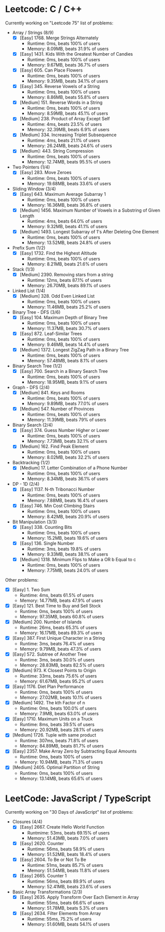 # Leetcode: C / C++
Currently working on "Leetcode 75" list of problems:
- Array / Strings (8/9)
  - [X] \[Easy] 1768. Merge Strings Alternately
    - Runtime: 0ms, beats 100% of users
    - Memory: 8.09MB, beats 31.9% of users
  - [X] \[Easy] 1431. Kids With the Greatest Number of Candies
    - Runtime: 0ms, beats 100% of users
    - Memory: 9.67MB, beats 36.7% of users
  - [X] \[Easy] 605. Can Place Flowers
    - Runtime: 0ms, beats 100% of users
    - Memory: 9.35MB, beats 34.1% of users
  - [X] \[Easy] 345. Reverse Vowels of a String
    - Runtime: 0ms, beats 100% of users
    - Memory: 8.86MB, beats 55.8% of users
  - [X] \[Medium] 151. Reverse Words in a String
    - Runtime: 0ms, beats 100% of users
    - Memory: 8.59MB, beats 45.1% of users
  - [X] \[Medium] 238. Product of Array Except Self
    - Runtime: 4ms, beats 23.5% of users
    - Memory: 32.39MB, beats 6.9% of users
  - [X] \[Medium] 334. Increasing Triplet Subsequence
    - Runtime: 4ms, beats 21.1% of users
    - Memory: 26.24MB, beats 24.6% of users
  - [X] \[Medium]: 443. String Compression
    - Runtime: 0ms, beats 100% of users
    - Memory: 12.74MB, beats 95.5% of users
- Two Pointers (1/4)
  - [X] \[Easy] 283. Move Zeroes
    - Runtime: 0ms, beats 100% of users
    - Memory: 19.68MB, beats 33.6% of users
- Sliding Window (3/4)
  - [X] \[Easy] 643. Maximum Average Subarray 1
    - Runtime: 0ms, beats 100% of users
    - Memory: 16.36MB, beats 36.8% of users
  - [X] \[Medium] 1456. Maximum Number of Vowels in a Substring of Given Length
    - Runtime: 4ms, beats 64.0% of users
    - Memory: 9.32MB, beats 41.1% of users
  - [X] \[Medium] 1493. Longest Subarray of 1's After Deleting One Element
    - Runtime: 0ms, beats 100% of users
    - Memory: 13.52MB, beats 24.8% of users
- Prefix Sum (1/2)
  - [X] \[Easy] 1732. Find the Highest Altitude
    - Runtime: 0ms, beats 100% of users
    - Memory: 8.21MB, beats 21.6% of users
- Stack (1/3)
  - [X] \[Medium] 2390. Removing stars from a string
    - Runtime: 12ms, beats 87.1% of users
    - Memory: 26.70MB, beats 89.1% of users
- Linked List (1/4)
  - [X] \[Medium] 328. Odd Even Linked List
    - Runtime: 0ms, beats 100% of users
    - Memory: 11.46MB, beats 25.2% of users
- Binary Tree - DFS (3/6)
  - [X] \[Easy] 104. Maximum Depth of Binary Tree
    - Runtime: 0ms, beats 100% of users
    - Memory: 11.37MB, beats 30.7% of users
  - [X] \[Easy] 872. Leaf-Similar Trees
    - Runtime: 0ms, beats 100% of users
    - Memory: 9.46MB, beats 14.4% of users
  - [X] \[Medium] 1372. Longest ZigZag Path in a Binary Tree
    - Runtime: 0ms, beats 100% of users
    - Memory: 57.48MB, beats 8.1% of users
- Binary Search Tree (1/2)
  - [X] \[Easy] 700. Search in a Binary Search Tree
    - Runtime: 0ms, beats 100% of users
    - Memory: 18.95MB, beats 9.1% of users
- Graph - DFS (2/4)
  - [X] \[Medium] 841. Keys and Rooms
    - Runtime: 0ms, beats 100% of users
    - Memory: 9.89MB, beats 77.0% of users
  - [X] \[Medium] 547. Number of Provinces
    - Runtime: 0ms, beats 100% of users
    - Memory: 11.39MB, beats 79% of users
- Binary Search (2/4)
  - [X] \[Easy] 374. Guess Number Higher or Lower
    - Runtime: 0ms, beats 100% of users
    - Memory: 7.73MB, beats 32.1% of users
  - [X] \[Medium] 162. Find Peak Element
    - Runtime: 0ms, beats 100% of users
    - Memory: 8.02MB, beats 32.2% of users
- Backtracking (1/2)
  - [X] \[Medium] 17. Letter Combination of a Phone Number
    - Runtime: 0ms, beats 100% of users
    - Memory: 8.34MB, beats 36.1% of users
- DP - 1D (2/4)
  - [X] \[Easy] 1137. N-th Tribonacci Number
    - Runtime: 0ms, beats 100% of users
    - Memory: 7.88MB, beats 16.4% of users
  - [X] \[Easy] 746. Min Cost Climbing Stairs
    - Runtime: 0ms, beats 100% of users
    - Memory: 8.42MB, beats 20.9% of users
- Bit Manipulation (3/3)
  - [X] \[Easy] 338. Counting Bits
    - Runtime: 0ms, beats 100% of users
    - Memory: 15.2MB, beats 19.6% of users
  - [X] \[Easy] 136. Single Number
    - Runtime: 3ms, beats 19.8% of users
    - Memory: 9.33MB, beats 38.1% of users
  - [X] \[Medium] 1318. Minimum Flips to Make a OR b Equal to c
    - Runtime: 0ms, beats 100% of users
    - Memory: 7.75MB, beats 24.0% of users

Other problems:
- [X] \[Easy] 1. Two Sum
    - Runtime: 4ms, beats 61.5% of users
    - Memory: 14.77MB, beats 47.9% of users
- [X] \[Easy] 121. Best Time to Buy and Sell Stock
    - Runtime: 0ms, beats 100% of users
    - Memory: 97.35MB, beats 60.8% of users
- [X] \[Medium] 200. Number of Islands
    - Runtime: 26ms, beats 65.3% of users
    - Memory: 16.17MB, beats 89.3% of users
- [X] \[Easy] 387. First Unique Character in a String
    - Runtime: 3ms, beats 76.4% of users
    - Memory: 9.79MB, beats 47.3% of users
- [X] \[Easy] 572. Subtree of Another Tree
    - Runtime: 3ms, beats 30.0% of users
    - Memory: 28.83MB, beats 82.5% of users
- [X] \[Medium] 973. K Closest Points to Origin
    - Runtime: 33ms, beats 75.6% of users
    - Memory: 61.67MB, beats 95.2% of users
- [X] \[Easy] 1176. Diet Plan Performance
    - Runtime: 0ms, beats 100% of users
    - Memory: 27.02MB, beats 10.1% of users
- [X] \[Medium] 1492. The kth Factor of n
    - Runtime: 0ms, beats 100.0% of users
    - Memory: 7.9MB, beats 63.0% of users
- [X] \[Easy] 1710. Maximum Units on a Truck
    - Runtime: 8ms, beats 39.5% of users
    - Memory: 20.92MB, beats 28.1% of users
- [X] \[Medium] 1726. Tuple with same product
    - Runtime: 307ms, beats 71.8% of users
    - Memory: 84.89MB, beats 81.7% of users
- [X] \[Easy] 2357. Make Array Zero by Subtracting Equal Amounts
    - Runtime: 0ms, beats 100% of users
    - Memory: 10.94MB, beats 71.3% of users
- [X] \[Medium] 2405. Optimal Partition of String
    - Runtime: 0ms, beats 100% of users
    - Memory: 13.14MB, beats 65.6% of users

# LeetCode: JavaScript / TypeScript
Currently working on "30 Days of JavaScript" list of problems:
- Closures (4/4)
  - [X] \[Easy] 2667. Create Hello World Function
    - Runtmime: 53ms, beats 69.15% of users
    - Memory: 51.43MB, beats 7.0% of users
  - [X] \[Easy] 2620. Counter
    - Runtime: 56ms, beats 58.9% of users
    - Memory: 51.52MB, beats 18.4% of users
  - [X] \[Easy] 2604. To Be or Not To Be
    - Runtime: 51ms, beats 85.7% of users
    - Memory: 51.54MB, beats 11.8% of users
  - [X] \[Easy] 2665. Counter 1
    - Runtime: 56ms, beats 89.9% of users
    - Memory: 52.41MB, beats 23.6% of users
- Basic Array Transformations (2/3)
  - [X] \[Easy] 2635. Apply Transform Over Each Element in Array
    - Runtime: 55ms, beats 66.6% of users
    - Memory: 51.78MB, beats 5.3% of users
  - [X] \[Easy] 2634. Filter Elements from Array
    - Runtime: 55ms, 75.2% of users
    - Memory: 51.60MB, beats 54.1% of users